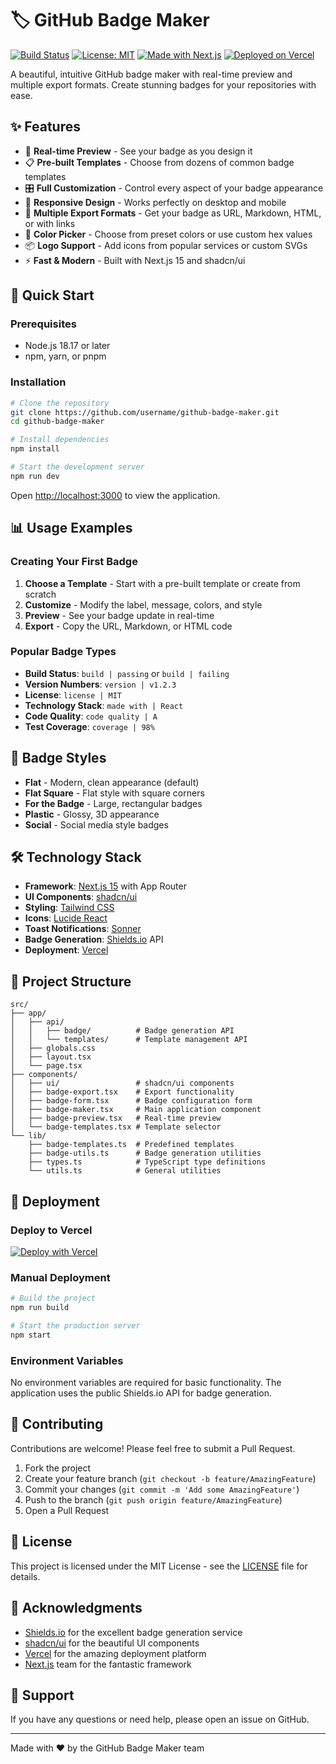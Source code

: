 # 🏷️ GitHub Badge Maker

[![Build Status](https://img.shields.io/badge/build-passing-brightgreen)](https://github.com/username/github-badge-maker)
[![License: MIT](https://img.shields.io/badge/License-MIT-yellow.svg)](https://opensource.org/licenses/MIT)
[![Made with Next.js](https://img.shields.io/badge/made%20with-Next.js-000000.svg?style=flat&logo=next.js)](https://nextjs.org/)
[![Deployed on Vercel](https://img.shields.io/badge/deployed%20on-Vercel-000000.svg?style=flat&logo=vercel)](https://vercel.com/)

A beautiful, intuitive GitHub badge maker with real-time preview and multiple export formats. Create stunning badges for your repositories with ease.

## ✨ Features

- 🎨 **Real-time Preview** - See your badge as you design it
- 📋 **Pre-built Templates** - Choose from dozens of common badge templates
- 🎛️ **Full Customization** - Control every aspect of your badge appearance
- 📱 **Responsive Design** - Works perfectly on desktop and mobile
- 🚀 **Multiple Export Formats** - Get your badge as URL, Markdown, HTML, or with links
- 🌈 **Color Picker** - Choose from preset colors or use custom hex values
- 📦 **Logo Support** - Add icons from popular services or custom SVGs
- ⚡ **Fast & Modern** - Built with Next.js 15 and shadcn/ui

## 🚀 Quick Start

### Prerequisites

- Node.js 18.17 or later
- npm, yarn, or pnpm

### Installation

```bash
# Clone the repository
git clone https://github.com/username/github-badge-maker.git
cd github-badge-maker

# Install dependencies
npm install

# Start the development server
npm run dev
```

Open [http://localhost:3000](http://localhost:3000) to view the application.

## 📊 Usage Examples

### Creating Your First Badge

1. **Choose a Template** - Start with a pre-built template or create from scratch
2. **Customize** - Modify the label, message, colors, and style
3. **Preview** - See your badge update in real-time
4. **Export** - Copy the URL, Markdown, or HTML code

### Popular Badge Types

- **Build Status**: `build | passing` or `build | failing`
- **Version Numbers**: `version | v1.2.3`
- **License**: `license | MIT`
- **Technology Stack**: `made with | React`
- **Code Quality**: `code quality | A`
- **Test Coverage**: `coverage | 98%`

## 🎨 Badge Styles

- **Flat** - Modern, clean appearance (default)
- **Flat Square** - Flat style with square corners
- **For the Badge** - Large, rectangular badges
- **Plastic** - Glossy, 3D appearance
- **Social** - Social media style badges

## 🛠️ Technology Stack

- **Framework**: [Next.js 15](https://nextjs.org/) with App Router
- **UI Components**: [shadcn/ui](https://ui.shadcn.com/)
- **Styling**: [Tailwind CSS](https://tailwindcss.com/)
- **Icons**: [Lucide React](https://lucide.dev/)
- **Toast Notifications**: [Sonner](https://sonner.emilkowal.ski/)
- **Badge Generation**: [Shields.io](https://shields.io/) API
- **Deployment**: [Vercel](https://vercel.com/)

## 📁 Project Structure

```
src/
├── app/
│   ├── api/
│   │   ├── badge/          # Badge generation API
│   │   └── templates/      # Template management API
│   ├── globals.css
│   ├── layout.tsx
│   └── page.tsx
├── components/
│   ├── ui/                 # shadcn/ui components
│   ├── badge-export.tsx    # Export functionality
│   ├── badge-form.tsx      # Badge configuration form
│   ├── badge-maker.tsx     # Main application component
│   ├── badge-preview.tsx   # Real-time preview
│   └── badge-templates.tsx # Template selector
└── lib/
    ├── badge-templates.ts  # Predefined templates
    ├── badge-utils.ts      # Badge generation utilities
    ├── types.ts            # TypeScript type definitions
    └── utils.ts            # General utilities
```

## 🚀 Deployment

### Deploy to Vercel

[![Deploy with Vercel](https://vercel.com/button)](https://vercel.com/new/clone?repository-url=https://github.com/username/github-badge-maker)

### Manual Deployment

```bash
# Build the project
npm run build

# Start the production server
npm start
```

### Environment Variables

No environment variables are required for basic functionality. The application uses the public Shields.io API for badge generation.

## 🤝 Contributing

Contributions are welcome! Please feel free to submit a Pull Request.

1. Fork the project
2. Create your feature branch (`git checkout -b feature/AmazingFeature`)
3. Commit your changes (`git commit -m 'Add some AmazingFeature'`)
4. Push to the branch (`git push origin feature/AmazingFeature`)
5. Open a Pull Request

## 📝 License

This project is licensed under the MIT License - see the [LICENSE](LICENSE) file for details.

## 🙏 Acknowledgments

- [Shields.io](https://shields.io/) for the excellent badge generation service
- [shadcn/ui](https://ui.shadcn.com/) for the beautiful UI components
- [Vercel](https://vercel.com/) for the amazing deployment platform
- [Next.js](https://nextjs.org/) team for the fantastic framework

## 📧 Support

If you have any questions or need help, please open an issue on GitHub.

---

Made with ❤️ by the GitHub Badge Maker team
